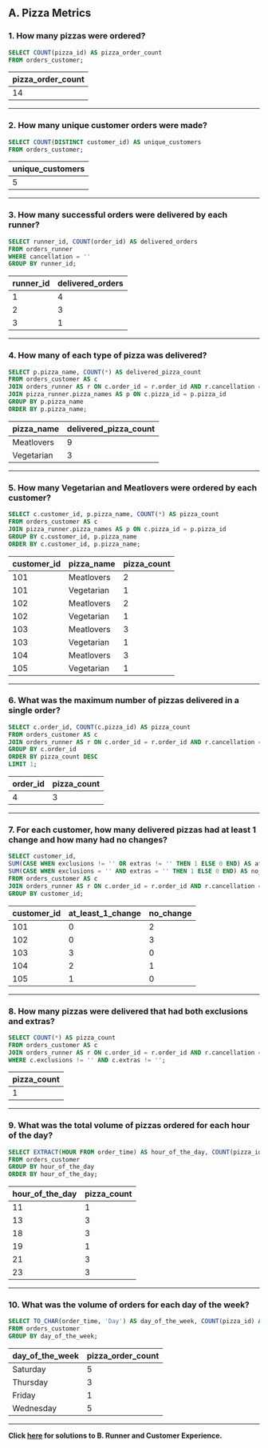 ## A. Pizza Metrics

### 1. How many pizzas were ordered?

```sql
SELECT COUNT(pizza_id) AS pizza_order_count
FROM orders_customer;
```

| pizza_order_count |
| ----------------- |
| 14                |

---

### 2. How many unique customer orders were made?

```sql
SELECT COUNT(DISTINCT customer_id) AS unique_customers
FROM orders_customer;
```

| unique_customers |
| ---------------- |
| 5                |

---

### 3. How many successful orders were delivered by each runner?

```sql
SELECT runner_id, COUNT(order_id) AS delivered_orders
FROM orders_runner
WHERE cancellation = ''
GROUP BY runner_id;
```

| runner_id | delivered_orders |
| --------- | ---------------- |
| 1         | 4                |
| 2         | 3                |
| 3         | 1                |

---

### 4. How many of each type of pizza was delivered?

```sql
SELECT p.pizza_name, COUNT(*) AS delivered_pizza_count
FROM orders_customer AS c
JOIN orders_runner AS r ON c.order_id = r.order_id AND r.cancellation = ''
JOIN pizza_runner.pizza_names AS p ON c.pizza_id = p.pizza_id
GROUP BY p.pizza_name
ORDER BY p.pizza_name;
```

| pizza_name | delivered_pizza_count |
| ---------- | --------------------- |
| Meatlovers | 9                     |
| Vegetarian | 3                     |

---

### 5. How many Vegetarian and Meatlovers were ordered by each customer?

```sql
SELECT c.customer_id, p.pizza_name, COUNT(*) AS pizza_count
FROM orders_customer AS c
JOIN pizza_runner.pizza_names AS p ON c.pizza_id = p.pizza_id
GROUP BY c.customer_id, p.pizza_name
ORDER BY c.customer_id, p.pizza_name;
```

| customer_id | pizza_name | pizza_count |
| ----------- | ---------- | ----------- |
| 101         | Meatlovers | 2           |
| 101         | Vegetarian | 1           |
| 102         | Meatlovers | 2           |
| 102         | Vegetarian | 1           |
| 103         | Meatlovers | 3           |
| 103         | Vegetarian | 1           |
| 104         | Meatlovers | 3           |
| 105         | Vegetarian | 1           |

---

### 6. What was the maximum number of pizzas delivered in a single order?

```sql
SELECT c.order_id, COUNT(c.pizza_id) AS pizza_count
FROM orders_customer AS c
JOIN orders_runner AS r ON c.order_id = r.order_id AND r.cancellation = ''
GROUP BY c.order_id
ORDER BY pizza_count DESC
LIMIT 1;
```

| order_id | pizza_count |
| -------- | ----------- |
| 4        | 3           |

---

### 7. For each customer, how many delivered pizzas had at least 1 change and how many had no changes?

```sql
SELECT customer_id,
SUM(CASE WHEN exclusions != '' OR extras != '' THEN 1 ELSE 0 END) AS at_least_1_change,
SUM(CASE WHEN exclusions = '' AND extras = '' THEN 1 ELSE 0 END) AS no_change
FROM orders_customer AS c
JOIN orders_runner AS r ON c.order_id = r.order_id AND r.cancellation = ''
GROUP BY customer_id;
```

| customer_id | at_least_1_change | no_change |
| ----------- | ----------------- | --------- |
| 101         | 0                 | 2         |
| 102         | 0                 | 3         |
| 103         | 3                 | 0         |
| 104         | 2                 | 1         |
| 105         | 1                 | 0         |

---

### 8. How many pizzas were delivered that had both exclusions and extras?

```sql
SELECT COUNT(*) AS pizza_count
FROM orders_customer AS c
JOIN orders_runner AS r ON c.order_id = r.order_id AND r.cancellation = ''
WHERE c.exclusions != '' AND c.extras != '';
```

| pizza_count |
| ----------- |
| 1           |

---

### 9. What was the total volume of pizzas ordered for each hour of the day?

```sql
SELECT EXTRACT(HOUR FROM order_time) AS hour_of_the_day, COUNT(pizza_id) AS pizza_count
FROM orders_customer
GROUP BY hour_of_the_day
ORDER BY hour_of_the_day;
```

| hour_of_the_day | pizza_count |
| --------------- | ----------- |
| 11              | 1           |
| 13              | 3           |
| 18              | 3           |
| 19              | 1           |
| 21              | 3           |
| 23              | 3           |

---

### 10. What was the volume of orders for each day of the week?

```sql
SELECT TO_CHAR(order_time, 'Day') AS day_of_the_week, COUNT(pizza_id) AS pizza_order_count
FROM orders_customer
GROUP BY day_of_the_week;
```

| day_of_the_week | pizza_order_count |
| --------------- | ----------------- |
| Saturday        | 5                 |
| Thursday        | 3                 |
| Friday          | 1                 |
| Wednesday       | 5                 |

---

**Click [here](https://github.com/anweasha/8-Week-SQL-Challenge/blob/main/%232%20-%20Pizza%20Runner/Solutions/B.%20Runner%20and%20Customer%20Experience.md) for solutions to B. Runner and Customer Experience.**
